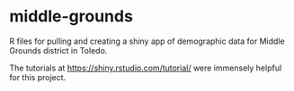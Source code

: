# middle-grounds
R files for pulling and creating a shiny app of demographic data for Middle Grounds district in Toledo.

The tutorials at https://shiny.rstudio.com/tutorial/ were immensely helpful for this project.
